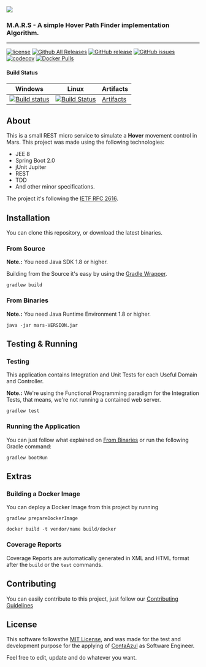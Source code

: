 <img src="https://ih0.redbubble.net/image.121379875.8690/sticker,220x200-bg,ffffff-pad,220x200,ffffff.u3.jpg"/>

### M.A.R.S - A simple Hover Path Finder implementation Algorithm.

----------------------
[![license](https://img.shields.io/github/license/mashape/apistatus.svg)]() [![Github All Releases](https://img.shields.io/github/downloads/ovflowd/mars/total.svg)]() [![GitHub release](https://img.shields.io/github/release/ovflowd/mars.svg)]() 
[![GitHub issues](https://img.shields.io/github/issues/ovflowd/mars.svg)]() [![codecov](https://codecov.io/gh/ovflowd/mars/branch/master/graph/badge.svg)](https://codecov.io/gh/ovflowd/mars) [![Docker Pulls](https://img.shields.io/docker/pulls/ovflowd/mars.svg)]()

#### Build Status

Windows | Linux | Artifacts |
--------|--------------|-----------|
[![Build status](https://ci.appveyor.com/api/projects/status/0w89cdu2wsi8ay0s?svg=true)](https://ci.appveyor.com/project/sant0ro/mars) | [![Build Status](https://travis-ci.org/ovflowd/mars.svg?branch=master)](https://travis-ci.org/ovflowd/mars) | [Artifacts](https://github.com/ovflowd/mars/releases) |

## About

This is a small REST micro service to simulate a **Hover** movement control in Mars. This project was made using the following technologies:

* JEE 8
* Spring Boot 2.0
* jUnit Jupiter
* REST
* TDD
* And other minor specifications.

The project it's following the [IETF RFC 2616](https://tools.ietf.org/html/rfc2616).

## Installation

You can clone this repository, or download the latest binaries.

### From Source

**Note.:** You need Java SDK 1.8 or higher.

Building from the Source it's easy by using the [Gradle Wrapper](htts://gradle.org).

```
gradlew build
```

### From Binaries

**Note.:** You need Java Runtime Environment 1.8 or higher.

```
java -jar mars-VERSION.jar
```

## Testing & Running

### Testing

This application contains Integration and Unit Tests for each Useful Domain and Controller.

**Note.:** We're using the Functional Programming paradigm for the Integration Tests, that means, we're not running a contained web server.

```
gradlew test
```

### Running the Application

You can just follow what explained on [From Binaries](#From-Binaries) or run the following Gradle command:

```
gradlew bootRun
```

## Extras

### Building a Docker Image

You can deploy a Docker Image from this project by running

```
gradlew prepareDockerImage

docker build -t vendor/name build/docker
```

### Coverage Reports

Coverage Reports are automatically generated in XML and HTML format after the `build` or the `test` commands.

## Contributing

You can easily contribute to this project, just follow our [Contributing Guidelines](.github/CONTRIBUTING.md)

## License

This software followsthe [MIT License](LICENSE), and was made for the test and development purpose for the applying of [ContaAzul](https://contaazul.com/) as Software Engineer.

Feel free to edit, update and do whatever you want.

